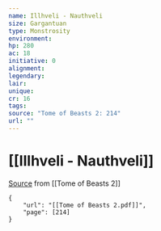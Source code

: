 ```yaml
---
name: Illhveli - Nauthveli
size: Gargantuan
type: Monstrosity
environment: 
hp: 280
ac: 18
initiative: 0
alignment: 
legendary: 
lair: 
unique: 
cr: 16
tags: 
source: "Tome of Beasts 2: 214"
url: ""
---
```

# [[Illhveli - Nauthveli]]

[Source](zotero://open-pdf/library/items/9UQIAB6R?page=214) from [[Tome of Beasts 2]]

```pdf
{
	"url": "[[Tome of Beasts 2.pdf]]",
	"page": [214]
}
```

